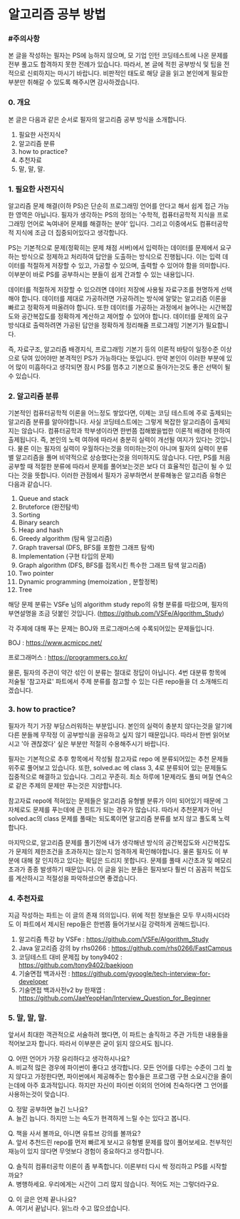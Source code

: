 # **알고리즘 공부 방법**

### **#주의사항**
본 글을 작성하는 필자는 PS에 능하지 않으며, 모 기업 인턴 코딩테스트에 나온 문제를 전부 풀고도 합격하지 못한 전례가 있습니다. 따라서, 본 글에 적힌 공부방식 및 팁을 전적으로 신뢰하지는 마시기 바랍니다. 비판적인 태도로 해당 글을 읽고 본인에게 필요한 부분만 취해갈 수 있도록 해주시면 감사하겠습니다.

### **0. 개요**

본 글은 다음과 같은 순서로 필자의 알고리즘 공부 방식을 소개합니다.

1. 필요한 사전지식
2. 알고리즘 분류
3. how to practice?
4. 추천자료
5. 말, 말, 말.

### **1. 필요한 사전지식**

알고리즘 문제 해결(이하 PS)은 단순히 프로그래밍 언어를 안다고 해서 쉽게 접근 가능한 영역은 아닙니다. 필자가 생각하는 PS의 정의는 '수학적, 컴퓨터공학적 지식을 프로그래밍 언어로 녹여내어 문제를 해결하는 분야' 입니다. 그리고 이중에서도 컴퓨터공학적 지식에 조금 더 집중되어있다고 생각합니다.

PS는 기본적으로 문제(정확히는 문제 채점 서버)에서 입력하는 데이터를 문제에서 요구하는 방식으로 정제하고 처리하여 답안을 도출하는 방식으로 진행됩니다. 이는 입력 데이터를 적절하게 저장할 수 있고, 가공할 수 있으며, 출력할 수 있어야 함을 의미합니다. 이부분이 바로 PS를 공부하시는 분들이 쉽게 간과할 수 있는 내용입니다.

데이터를 적절하게 저장할 수 있으려면 데이터 저장에 사용될 자료구조를 현명하게 선택해야 합니다. 데이터를 제대로 가공하려면 가공하려는 방식에 알맞는 알고리즘 이론을 빠르고 정확하게 떠올려야 합니다. 또한 데이터를 가공하는 과정에서 늘어나는 시간복잡도와 공간복잡도를 정확하게 계산하고 제어할 수 있어야 합니다. 데이터를 문제의 요구방식대로 출력하려면 가공된 답안을 정확하게 정리해줄 프로그래밍 기본기가 필요합니다.

즉, 자료구조, 알고리즘 배경지식, 프로그래밍 기본기 등의 이론적 바탕이 일정수준 이상으로 닦여 있어야만 본격적인 PS가 가능하다는 뜻입니다. 만약 본인이 이러한 부분에 있어 많이 미흡하다고 생각되면 잠시 PS를 멈추고 기본으로 돌아가는것도 좋은 선택이 될 수 있습니다.

### **2. 알고리즘 분류**
기본적인 컴퓨터공학적 이론을 어느정도 쌓았다면, 이제는 코딩 테스트에 주로 출제되는 알고리즘 분류를 알아야합니다. 사실 코딩테스트에는 그렇게 복잡한 알고리즘이 출제되지는 않습니다. 컴퓨터공학과 학부생이라면 한번쯤 접해봤을법한 이론적 배경에 한하여 출제됩니다. 즉, 본인의 노력 여하에 따라서 충분히 실력이 개선될 여지가 있다는 것입니다. 물론 이는 필자의 실력이 우월하다는것을 의미하는것이 아니며 필자의 실력이 분류별 알고리즘을 풀며 비약적으로 상승했다는것을 의미하지도 않습니다. 다만, PS를 처음 공부할 때 적절한 분류에 따라서 문제를 풀어보는것은 보다 더 효율적인 접근이 될 수 있다는 것을 뜻합니다. 이러한 관점에서 필자가 공부하면서 분류해놓은 알고리즘 유형은 다음과 같습니다.

1. Queue and stack
2. Bruteforce (완전탐색)
3. Sorting
4. Binary search
5. Heap and hash
6. Greedy algorithm (탐욕 알고리즘)
7. Graph traversal (DFS, BFS를 포함한 그래프 탐색)
8. Implementation (구현 타입의 문제)
9. Graph algorithm (DFS, BFS를 접목시킨 특수한 그래프 탐색 알고리즘)
10. Two pointer
11. Dynamic programming (memoization , 분할정복)
12. Tree

해당 문제 분류는 VSFe 님의 algorithm study repo의 유형 분류를 따랐으며, 필자의 부연설명을 조금 덧붙인 것입니다. (https://github.com/VSFe/Algorithm_Study)


각 주제에 대해 푸는 문제는 BOJ와 프로그래머스에 수록되어있는 문제들입니다.

BOJ : https://www.acmicpc.net/

프로그래머스 : https://programmers.co.kr/

물론, 필자의 주관이 약간 섞인 이 분류는 절대로 정답이 아닙니다. 4번 대분류 항목에 저술될 '참고자료' 파트에서 주제 분류를 참고할 수 있는 다른 repo들을 더 소개해드리겠습니다.

### **3. how to practice?**

필자가 적기 가장 부담스러워하는 부분입니다. 본인의 실력이 충분치 않다는것을 알기에 다른 분들께 무작정 이 공부방식을 권유하고 싶지 않기 때문입니다. 따라서 한번 읽어보시고 '아 괜찮겠다' 싶은 부분만 적절히 수용해주시기 바랍니다.

필자는 기본적으로 추후 항목에서 작성될 참고자료 repo 에 분류되어있는 추천 문제들 위주로 풀어보고 있습니다. 또한, solved.ac 에 class 3, 4로 분류되어 있는 문제들도 집중적으로 해결하고 있습니다. 그리고 꾸준히. 최소 하루에 1문제라도 풀되 며칠 연속으로 같은 주제의 문제만 푸는것은 지양합니다.

참고자료 repo에 적혀있는 문제들은 알고리즘 유형별 분류가 이미 되어있기 때문에 그 자체로도 문제를 푸는데에 큰 힌트가 되는 경우가 많습니다. 따라서 추천문제가 아닌 solved.ac의 class 문제를 풀때는 되도록이면 알고리즘 분류를 보지 않고 풀도록 노력합니다.

마지막으로, 알고리즘 문제를 풀기전에 내가 생각해낸 방식의 공간복잡도와 시간복잡도가 문제의 제한조건을 초과하지는 않는지 엄격하게 확인해야합니다. 물론 필자도 이 부분에 대해 잘 인지하고 있다는 확답은 드리지 못합니다. 문제를 풀때 시간초과 및 메모리초과가 종종 발생하기 때문입니다. 이 글을 읽는 분들은 필자보다 훨씬 더 꼼꼼히 복잡도를 계산하시고 적절성을 파악하셨으면 좋겠습니다.

### **4. 추천자료**

지금 작성하는 파트는 이 글의 존재 의의입니다. 위에 적힌 정보들은 모두 무시하시더라도 이 파트에서 제시된 repo들은 한번쯤 들어가보시길 강력하게 권해드립니다.

1. 알고리즘 특강 by VSFe : https://github.com/VSFe/Algorithm_Study
2. Java 알고리즘 강의 by rhs0266 : https://github.com/rhs0266/FastCampus
3. 코딩테스트 대비 문제집 by tony9402 : https://github.com/tony9402/baekjoon
4. 기술면접 백과사전 : https://github.com/gyoogle/tech-interview-for-developer
5. 기술면접 백과사전v2 by 한재엽 : https://github.com/JaeYeopHan/Interview_Question_for_Beginner

### **5. 말, 말, 말.**

앞서서 최대한 객관적으로 서술하려 했다면, 이 파트는 솔직하고 주관 가득한 내용들을 적어보고자 합니다. 따라서 이부분은 굳이 읽지 않으셔도 됩니다.

Q. 어떤 언어가 가장 유리하다고 생각하시나요?<br>
A. 비교적 많은 경우에 파이썬이 좋다고 생각합니다. 모든 언어를 다루는 수준이 그리 높지 않다고 가정한다면, 파이썬에서 제공해주는 함수들은 프로그램 구현 소요시간을 줄이는데에 아주 효과적입니다. 하지만 자신이 파이썬 이외의 언어에 친숙하다면 그 언어를 사용하는것이 맞습니다. 

Q. 정말 공부하면 늘긴 느나요?<br>
A. 늘긴 늡니다. 하지만 느는 속도가 현격하게 느릴 수는 있다고 봅니다. 

Q. 책을 사서 볼까요, 아니면 유튜브 강의를 볼까요?<br>
A. 앞서 추천드린 repo를 먼저 빠르게 보시고 유형별 문제를 많이 풀어보세요. 천부적인 재능이 있지 않다면 무엇보다 경험이 중요하다고 생각합니다.

Q. 솔직히 컴퓨터공학 이론이 좀 부족합니다. 이론부터 다시 싹 정리하고 PS를 시작할까요?<br>
A. 병행하세요. 우리에게는 시간이 그리 많지 않습니다. 적어도 저는 그렇더라구요.


Q. 이 글은 언제 끝나나요?<br>
A. 여기서 끝납니다. 읽느라 수고 많으셨습니다.


